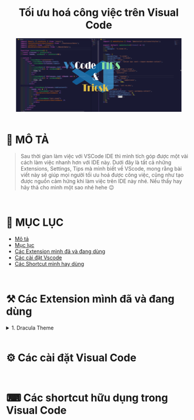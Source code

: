 <h1 align="center"> Tối ưu hoá công việc trên Visual Code </h1>

<!-- banner -->
<div align="center">
  <img  src="images/banner.png" height="200" width="450" />
</div>

<!-- Mô tả -->
<br />

# 🥰 MÔ TẢ

> Sau thời gian làm việc với VSCode IDE thì mình tích góp được một vài cách làm việc nhanh hơn với IDE này. Dưới đây là tất cả những Extensions, Settings, Tips mà mình biết về VScode, mong rằng bài viết này sẽ giúp mọi người tối ưu hoá được công việc, cũng như tạo được nguồn cảm hứng khi làm việc trên IDE này nhé.
> Nếu thấy hay hãy thả cho mình một sao nhé hehe 😉

<!-- Mục lục -->
<br/>

# 📃 MỤC LỤC

- [Mô tả](#🥰-mô-tả)
- [Mục lục](#📃-mục-lục)
- [Các Extension mình đã và đang dùng](#⚒-các-extension-mình-đã-và-đang-dùng)
- [Các cài đặt Vscode](#⚙-các-cài-đặt-visual-code)
- [Các Shortcut mình hay dùng](#⌨-Các-shortcut-hữu-dụng-trong-visual-code)

<!-- extensions -->
<br />

# ⚒ Các Extension mình đã và đang dùng

<details>
  <summary>
    1. Dracula Theme
  </summary>

  <br/>


</details>

<!-- setting -->
<br />

# ⚙ Các cài đặt Visual Code

<!-- shortcut -->
<br />

# ⌨ Các shortcut hữu dụng trong Visual Code
